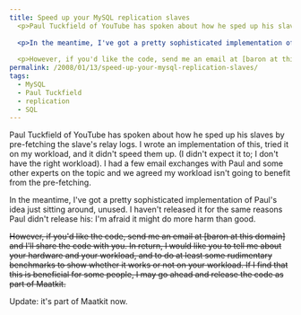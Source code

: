 ```yaml
---
title: Speed up your MySQL replication slaves
  <p>Paul Tuckfield of YouTube has spoken about how he sped up his slaves by pre-fetching the slave's relay logs.  I wrote an implementation of this, tried it on my workload, and it didn't speed them up.  (I didn't expect it to; I don't have the right workload).  I had a few email exchanges with Paul and some other experts on the topic and we agreed my workload isn't going to benefit from the pre-fetching.</p>
  
  <p>In the meantime, I've got a pretty sophisticated implementation of Paul's idea just sitting around, unused.  I haven't released it for the same reasons Paul didn't release his: I'm afraid it might do more harm than good.</p>
  
  <p>However, if you'd like the code, send me an email at [baron at this domain] and I'll share the code with you.  In return, I would like you to tell me about your hardware and your workload, and to do at least some rudimentary benchmarks to show whether it works or not on your workload.  If I find that this is beneficial for some people, I may go ahead and release the code as part of Maatkit.</p>
permalink: /2008/01/13/speed-up-your-mysql-replication-slaves/
tags:
  - MySQL
  - Paul Tuckfield
  - replication
  - SQL
---
```

Paul Tuckfield of YouTube has spoken about how he sped up his slaves by pre-fetching the slave's relay logs. I wrote an implementation of this, tried it on my workload, and it didn't speed them up. (I didn't expect it to; I don't have the right workload). I had a few email exchanges with Paul and some other experts on the topic and we agreed my workload isn't going to benefit from the pre-fetching.

In the meantime, I've got a pretty sophisticated implementation of Paul's idea just sitting around, unused. I haven't released it for the same reasons Paul didn't release his: I'm afraid it might do more harm than good.

<del datetime="2008-01-24T13:10:20+00:00">However, if you'd like the code, send me an email at [baron at this domain] and I'll share the code with you. In return, I would like you to tell me about your hardware and your workload, and to do at least some rudimentary benchmarks to show whether it works or not on your workload. If I find that this is beneficial for some people, I may go ahead and release the code as part of Maatkit.</del>

Update: it's part of Maatkit now.

